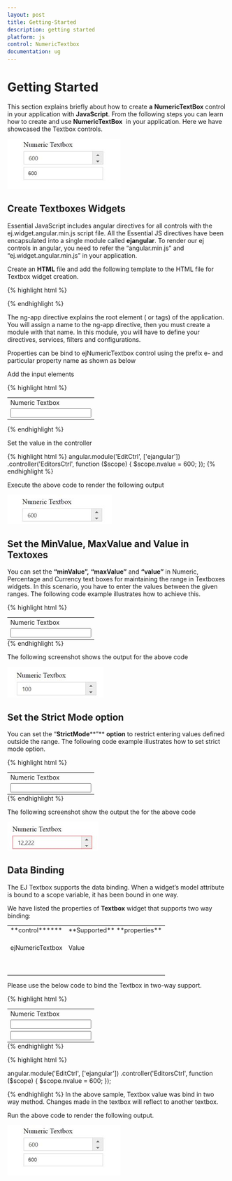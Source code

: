 ```yaml
---
layout: post
title: Getting-Started
description: getting started
platform: js
control: NumericTextbox
documentation: ug
---
```


# Getting Started

This section explains briefly about how to create **a** **NumericTextBox** control in your application with **JavaScript**. From the following steps you can learn how to create and use **NumericTextBox**  in your application. Here we have showcased the Textbox controls.

![](Getting-Started_images/Getting-Started_img1.jpeg)


## Create Textboxes Widgets

Essential JavaScript includes angular directives for all controls with the ej.widget.angular.min.js script file. All the Essential JS directives have been encapsulated into a single module called **ejangular**. To render our ej controls in angular, you need to refer the “angular.min.js” and “ej.widget.angular.min.js” in your application.

Create an **HTML** file and add the following template to the HTML file for Textbox widget creation.

{% highlight html %}
<!doctype html>
<html lang="en" ng-app="EditCtrl">
<head>
    <title>Essential Studio for JavaScript : Angular JS Support for Numeric Textbox </title>
    <!-- Style sheet for default theme (flat azure) -->
    <link href="http://cdn.syncfusion.com/{{ site.releaseversion }}/js/web/flat-azure/ej.web.all.min.css" rel="stylesheet" />
    <!--Scripts-->
    <script src="http://cdn.syncfusion.com/js/assets/external/jquery-1.11.3.min.js" type="text/javascript"> </script>
    <script src="http://cdn.syncfusion.com/js/assets/external/jquery.easing.1.3.min.js" type="text/javascript"></script>
    <script src="http://cdn.syncfusion.com/js/assets/external/angular.min.js"></script>
    <script type="text/javascript" src="http://cdn.syncfusion.com/{{ site.releaseversion }}/js/web/ej.web.all.min.js "></script>
    <script src="http://cdn.syncfusion.com/{{ site.releaseversion }}/js/common/ej.widget.angular.min.js"></script>
    <!--Add custom scripts here -->
</head>
<body>
    <!--Add the Textbox elements here-->
</body>
</html>

{% endhighlight %}



The ng-app directive explains the root element (<html> or <body> tags) of the application. You will assign a name to the ng-app directive, then you must create a module with that name. In this module, you will have to define your directives, services, filters and configurations.

Properties can be bind to ejNumericTextbox control using the prefix e- and particular property name as shown as below

Add the input elements

{% highlight html %}
<table  style="margin: auto">
<tbody>
<tr>
    <td>
        <span>Numeric Textbox</span>
    </td>
</tr>
<tr>
    <td>
        <input id="numeric" type="text" ej-numerictextbox e-value="nvalue" />
    </td>
</tr>
</tbody>
</table>

{% endhighlight %}

Set the value in the controller

{% highlight html %}
angular.module('EditCtrl', ['ejangular'])
           .controller('EditorsCtrl', function ($scope) {
               $scope.nvalue = 600;
           });
{% endhighlight %}

Execute the above code to render the following output

![](Getting-Started_images/Getting-Started_img2.jpeg)


## Set the MinValue, MaxValue and Value in Textoxes

You can set the **“****minValue****”,** **“****maxValue****”** and **“****value****”** in Numeric, Percentage and Currency text boxes for maintaining the range in Textboxes widgets. In this scenario, you have to enter the values between the given ranges. The following code example illustrates how to achieve this.

{% highlight html %}
<table style="margin: auto">
<tbody>
<tr>
    <td>
        <span>Numeric Textbox</span>
    </td>
</tr>
<tr>
    <td>
        <input id="numeric" type="text" ej-numerictextbox e-value="100" e-maxvalue="1000" />
    </td>
</tr>
</tbody>
</table>
{% endhighlight %}

The following screenshot shows the output for the above code

![](Getting-Started_images/Getting-Started_img3.jpeg)


## Set the Strict Mode option

You can set the “**StrictMode****”** **option** to restrict entering values defined outside the range. The following code example illustrates how to set strict mode option.

{% highlight html %}
<table style="margin: auto">
<tbody>
<tr>
    <td>
        <span>Numeric Textbox</span>
    </td>
</tr>
<tr>
    <td>
        <input id="numeric" type="text" ej-numerictextbox e-value="100" e-maxvalue="1000" e-enablestrictmode="true" />
    </td>
</tr>
</tbody>
</table>
{% endhighlight %}

The following screenshot show the output the for the above code

![](Getting-Started_images/Getting-Started_img4.jpeg)


## Data Binding

The EJ Textbox supports the data binding. When a widget’s model attribute is bound to a scope variable, it has been bound in one way.

We have listed the properties of **Textbox** widget that supports two way binding:

<table>
<tr>
<td>
**control******<br/><br/></td><td>
**Supported** **properties**<br/><br/></td></tr>
<tr>
<td>
ejNumericTextbox<br/><br/><br/><br/></td><td>
Value<br/><br/><br/><br/></td></tr>
</table>
Please use the below code to bind the Textbox in two-way support.

{% highlight html %}
<table style="margin: auto">
<tbody>
<tr>
    <td>
        <span>Numeric Textbox</span>
    </td>
</tr>
<tr>
    <td>
        <input id="numeric" type="text" ej-numerictextbox e-value="nvalue" />
    </td>
</tr>
<tr> 
    <td>
        <input type="text" class="input ejinputtext" ng-model="nvalue" /><br />
    </td>
									
</tr>
</tbody>
</table>
{% endhighlight %}

{% highlight html %}

angular.module('EditCtrl', ['ejangular'])
.controller('EditorsCtrl', function ($scope) {
$scope.nvalue = 600;
});

{% endhighlight %}
In the above sample, Textbox value was bind in two way method. Changes made in the textbox will reflect to another textbox.

Run the above code to render the following output.

![](Getting-Started_images/Getting-Started_img5.jpeg)


